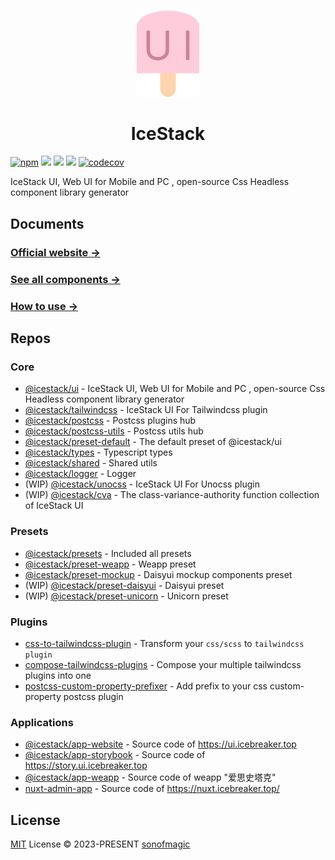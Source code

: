 <br>

<p align="center">
<img src="./assets/logo.svg" style="width:100px;" />
</p>

<h1 align="center">IceStack</h1>

 [![npm][npm]][npm-url] [![][license]][license-url]  [![][stars]][gh-url] [![][dl]][npm-url] [![codecov][codecov]][codecov-url]

IceStack UI, Web UI for Mobile and PC , open-source Css Headless component library generator

## Documents

### [Official website →](https://ui.icebreaker.top/)

### [See all components →](https://ui.icebreaker.top/components/overview)

### [How to use →](https://ui.icebreaker.top/docs/usage)

## Repos

### Core

- [@icestack/ui](./packages/ui/) - IceStack UI, Web UI for Mobile and PC , open-source Css Headless component library generator
- [@icestack/tailwindcss](./packages/tailwindcss/) - IceStack UI For Tailwindcss plugin
- [@icestack/postcss](./packages/postcss/) - Postcss plugins hub
- [@icestack/postcss-utils](./packages/postcss-utils/) - Postcss utils hub
- [@icestack/preset-default](./packages/preset-default/) - The default preset of @icestack/ui
- [@icestack/types](./packages/types/) - Typescript types
- [@icestack/shared](./packages/shared/) - Shared utils
- [@icestack/logger](./packages/logger/) - Logger
- (WIP) [@icestack/unocss](./packages/unocss/) - IceStack UI For Unocss plugin
- (WIP) [@icestack/cva](./packages/cva/) - The class-variance-authority function collection of IceStack UI

### Presets

- [@icestack/presets](./packages/presets/) - Included all presets
- [@icestack/preset-weapp](./packages/preset-weapp/) - Weapp preset
- [@icestack/preset-mockup](./packages/preset-mockup/) - Daisyui mockup components preset
- (WIP) [@icestack/preset-daisyui](./packages/preset-daisyui/) - Daisyui preset
- (WIP) [@icestack/preset-unicorn](./packages/preset-unicorn/) - Unicorn preset

### Plugins

- [css-to-tailwindcss-plugin](./plugins/css-to-tailwindcss-plugin) - Transform your `css/scss` to `tailwindcss plugin`
- [compose-tailwindcss-plugins](./plugins/compose-tailwindcss-plugins) - Compose your multiple tailwindcss plugins into one
- [postcss-custom-property-prefixer](./plugins/postcss-custom-property-prefixer) - Add prefix to your css custom-property postcss plugin

### Applications

- [@icestack/app-website](./website/) - Source code of <https://ui.icebreaker.top>
- [@icestack/app-storybook](./storybook/) - Source code of <https://story.ui.icebreaker.top>
- [@icestack/app-weapp](./apps/taro-app/) - Source code of weapp "爱思史塔克"
- [nuxt-admin-app](./examples/nuxt-admin-app/) - Source code of <https://nuxt.icebreaker.top/>

## License

[MIT](./LICENSE) License &copy; 2023-PRESENT [sonofmagic](https://github.com/sonofmagic)

[codecov]: https://codecov.io/github/sonofmagic/icestack/graph/badge.svg?token=iDn2ElhNax
[codecov-url]: https://codecov.io/github/sonofmagic/icestack
[npm]: https://badgen.net/github/tag/sonofmagic/icestack?label=version&color=green
[npm-url]: https://www.npmjs.com/package/@icestack/ui
[license]: https://badgen.net/github/license/sonofmagic/icestack?color=green
[license-url]: https://github.com/sonofmagic/icestack/blob/main/LICENSE
[stars]: https://badgen.net/github/stars/sonofmagic/icestack?color=green
[gh-url]: https://github.com/sonofmagic/icestack
[dl]: https://badgen.net/npm/dt/@icestack/ui?label=installs&icon=npm&color=green
